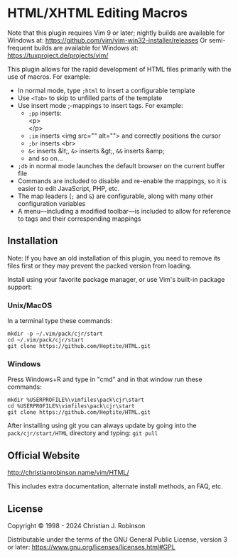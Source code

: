 # HTML/XHTML Editing Macros

Note that this plugin requires Vim 9 or later; nightly builds are available for
Windows at:
<https://github.com/vim/vim-win32-installer/releases>
Or semi-frequent builds are available for Windows at:
<https://tuxproject.de/projects/vim/>

This plugin allows for the rapid development of HTML files primarily with the
use of macros. For example:

* In normal mode, type `;html` to insert a configurable template
* Use `<Tab>` to skip to unfilled parts of the template
* Use insert mode ;-mappings to insert tags. For example:
  * `;pp` inserts:  
    &lt;p&gt;  
    &lt;/p&gt;
  * `;im` inserts &lt;img src="" alt=""&gt; and correctly positions the cursor
  * `;br` inserts &lt;br&gt;
  * `&<` inserts &amp;lt;, `&>` inserts &amp;gt;, `&&` inserts &amp;amp;
  * and so on...
* `;db` in normal mode launches the default browser on the current buffer file
* Commands are included to disable and re-enable the mappings, so it is easier
  to edit JavaScript, PHP, etc.
* The map leaders (`;` and `&`) are configurable, along with many other
  configuration variables
* A menu―including a modified toolbar―is included to allow for reference to
  tags and their corresponding mappings

## Installation

Note: If you have an old installation of this plugin, you need to remove its
files first or they may prevent the packed version from loading.

Install using your favorite package manager, or use Vim's built-in package
support:

### Unix/MacOS

In a terminal type these commands:

```
mkdir -p ~/.vim/pack/cjr/start
cd ~/.vim/pack/cjr/start
git clone https://github.com/Heptite/HTML.git
```

### Windows

Press Windows+R and type in "cmd" and in that window run these commands:

```
mkdir %USERPROFILE%\vimfiles\pack\cjr\start
cd %USERPROFILE%\vimfiles\pack\cjr\start
git clone https://github.com/Heptite/HTML.git
```

After installing using git you can always update by going into the
`pack/cjr/start/HTML` directory and typing: `git pull`

## Official Website

<http://christianrobinson.name/vim/HTML/>

This includes extra documentation, alternate install methods, an FAQ, etc.

## License

Copyright © 1998 - 2024 Christian J. Robinson

Distributable under the terms of the GNU General Public License, version 3 or
later:  <https://www.gnu.org/licenses/licenses.html#GPL>
